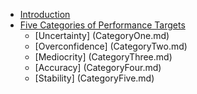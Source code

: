 * [Introduction](README.md)
* [Five Categories of Performance Targets](FiveCategories.md)
  * [Uncertainty] (CategoryOne.md)
  * [Overconfidence] (CategoryTwo.md)
  * [Mediocrity] (CategoryThree.md)
  * [Accuracy] (CategoryFour.md)
  * [Stability] (CategoryFive.md)
